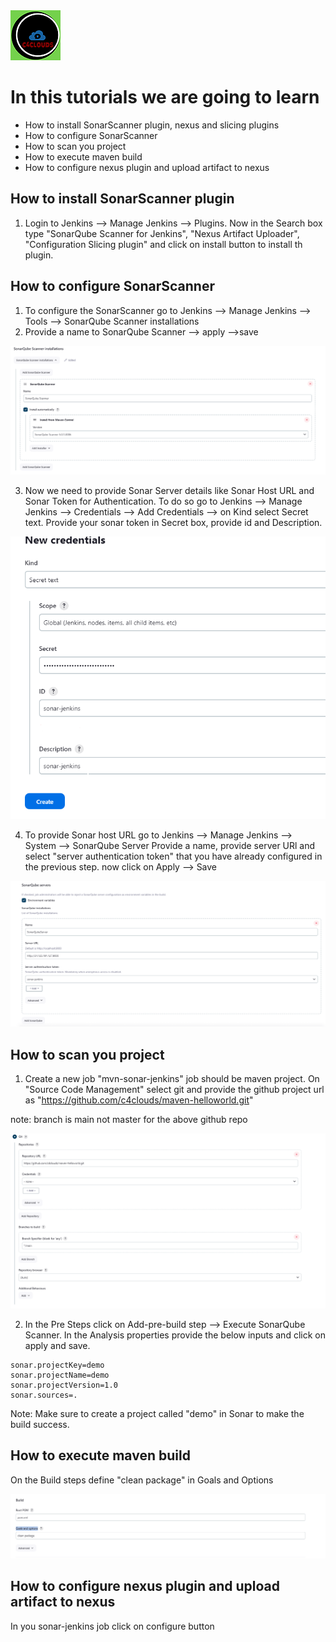 <img src="../images/c4logo.png">

# In this tutorials we are going to learn
 * How to install SonarScanner plugin, nexus and slicing plugins
 * How to configure SonarScanner
 * How to scan you project
 * How to execute maven build
 * How to configure nexus plugin and upload artifact to nexus

 ## How to install SonarScanner plugin
1. Login to Jenkins --> Manage Jenkins --> Plugins. Now in the Search box type "SonarQube Scanner for Jenkins", "Nexus Artifact Uploader", "Configuration Slicing plugin"   and click on install button to install th plugin.

## How to configure SonarScanner
1. To configure the SonarScanner go to  Jenkins --> Manage Jenkins --> Tools --> SonarQube Scanner installations
2. Provide a name to SonarQube Scanner --> apply -->save

<img src="../images/sonarscanner-configure.PNG">

3. Now we need to provide Sonar Server details like Sonar Host URL and Sonar Token for Authentication. To do so go to Jenkins --> Manage Jenkins --> Credentials --> Add Credentials --> on Kind select Secret text. Provide your sonar token in Secret box, provide id and Description.

<img src="../images/sonarscanner-cred.PNG">

4. To provide Sonar host URL go to Jenkins --> Manage Jenkins --> System --> SonarQube Server
Provide a name, provide server URl and select "server authentication token" that you have already configured in the previous step. now click on Apply --> Save

<img src="../images/sonarserver-details.PNG">

## How to scan you project
1. Create a new job "mvn-sonar-jenkins" job should be maven project. On "Source Code Management" select git and provide the github project url as "https://github.com/c4clouds/maven-helloworld.git"

note: branch is main not master for the above github repo

<img src="../images/sonarscanner-git.PNG">

2. In the Pre Steps click on Add-pre-build step --> Execute SonarQube Scanner. In the Analysis properties provide the below inputs and click on apply and save.

```
sonar.projectKey=demo
sonar.projectName=demo
sonar.projectVersion=1.0
sonar.sources=.
```

Note: Make sure to create a project called "demo" in Sonar to make the build success.

## How to execute maven build
On the Build steps define  "clean package" in Goals and Options

<img src="../images/sonarscanner-maven-build.PNG">

## How to configure nexus plugin and upload artifact to nexus
In you sonar-jenkins job click on configure button 
